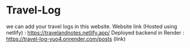 # Travel-Log
we can add your travel logs in this website.
Website link (Hosted using netlify) : https://travelandnotes.netlify.app/
Deployed backend in Render : https://travel-log-yuo4.onrender.com/posts (link)
